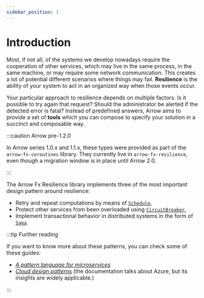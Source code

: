 ```yaml
---
sidebar_position: 1
---
```


# Introduction

Most, if not all, of the systems we develop nowadays require the cooperation of
other services, which may live in the same process, in the same machine, or may
require some network communication. This creates a lot of potential different
scenarios where things may fail. **Resilience** is the ability of your system 
to act in an organized way when those events occur.

Your particular approach to resilience depends on multiple factors. Is it
possible to try again that request? Should the administrator be alerted if the
detected error is fatal? Instead of predefined answers, Arrow aims to provide
a set of **tools** which you can compose to specify your solution in a succinct
and composable way.

:::caution Arrow pre-1.2.0

In Arrow series 1.0.x and 1.1.x, these types were provided as part of the
`arrow-fx-coroutines` library. They currently live in `arrow-fx-resilience`,
even though a migration window is in place until Arrow 2.0.

:::

The Arrow Fx Resilience library implements three of the most important design
pattern around resilience:

- Retry and repeat computations by means of [`Schedule`](retry-and-repeat),
- Protect other services from been overloaded using [`CircuitBreaker`](circuitbreaker),
- Implement transactional behavior in distributed systems in the form of [`Saga`](saga).


:::tip Further reading

If you want to know more about these patterns, you can check some of these guides:

- [_A pattern language for microservices_](https://microservices.io/patterns/)
- [_Cloud design patterns_](https://learn.microsoft.com/en-us/azure/architecture/patterns/)
  (the documentation talks about Azure, but its insights are widely applicable.)

:::
